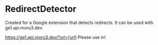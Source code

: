 # RedirectDetector

Created for a Google extension that detects redirects.
It can be used with ge1.api.moru3.dev.

https://ge1.api.moru3.dev/?url=[url]
Please use in!
